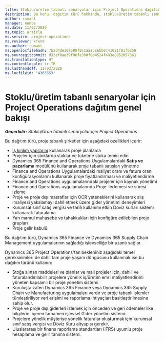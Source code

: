 ```yaml
---
title: Stoklu/üretim tabanlı senaryolar için Project Operations dağıtım genel bakışı
description: Bu konu, dağıtım türü hakkında, stoklu/üretim tabanlı senaryolar için Project Operations hakkında bilgi sağlar.
author: rumant
manager: Annbe
ms.date: 11/02/2020
ms.topic: article
ms.service: project-operations
ms.reviewer: kfend
ms.author: rumant
ms.openlocfilehash: 7bad4de10a508f0c1aa2cc6bb0c41081f81fb259
ms.sourcegitcommit: d33ef0ae39f90fe3b0f6b4524f483e8052057361
ms.translationtype: HT
ms.contentlocale: tr-TR
ms.lasthandoff: 11/03/2020
ms.locfileid: "4365653"
---
```

# <a name="project-operations-for-stockedproduction-based-scenarios-deployment-overview"></a>Stoklu/üretim tabanlı senaryolar için Project Operations dağıtım genel bakışı

_**Geçerlidir:** Stoklu/Ürün tabanlı senaryolar için Project Operations_


Bu dağıtım türü, proje tabanlı şirketler için aşağıdaki özellikleri içerir:

- [İş kırılım yapılarını](work-breakdown-structures.md) kullanarak proje planlama
- Projeler için stoklarda stoklar ve tüketme stoku temin edin
- Dynamics 365 Finance and Operations Uygulamalardaki **Satış ve pazarlama** modülünü kullanarak proje tabanlı satışları yönetme
- Finance and Operations Uygulamalardaki maliyet oranı ve fatura oranı konfigürasyonlarını kullanarak proje fiyatlandırması ve maliyetlendirme
- Finance and Operations uygulamalarındaki projeler için kaynak yönetimi
- Finance and Operations uygulamalarında Proje ilerlemesi ve süresi izleme
- Proje ve proje dışı masraflar için OCR yeteneklerini kullanarak alış irsaliyesi yakalamayı dahil etmek üzere gider yönetimi deneyimleri
- Kurumsal sınıf satış vergisi ve tarih kullanımı etkin Döviz kurları sistemi kullanarak faturalama
- Yarı mamul muhasebe ve tahakkukları için konfigüre edilebilen proje grupları
- Proje gelir kabulü

Bu dağıtım türü, Dynamics 365 Finance ve Dynamics 365 Supply Chain Management uygulamalarının sağladığı işlevselliğe bir uzantı sağlar.

Dynamics 365 Project Operations'tan bekleniniz aşağıdaki temel gereksinimleri de dahil tam proje yaşam döngüsünü kullanmak ise bu dağıtım türünü kullanın:

- Stoğa alınan maddeleri ve planlar ve mali projeler için, dahili ve faturalandırılabilir projelere yönelik iş/üretim emri maliyetlendirimi yöneten kapsamlı bir proje yönetim sistemi.
- Kuruluşta zaten Dynamics 365 Finance veya Dynamics 365 Supply Chain ve Manufacturing uygulamaları vardır ve proje tabanlı işlemler tümleştiriliyor veri erişimi ve raporlama ihtiyaçları basitleştirilmesine sahip olur.
- Proje ve proje dışı giderleri izlemek için önceden ve geri ödemeler ilke bilgilerini içeren tamamen işlevsel Gider yönetim sistemi.
- Projelere yönelik müşteriye yönelik faturalar oluşturmak için kurumsal sınıf satış vergisi ve Döviz Kuru altyapısı gerekir.
- Uluslararası bir finans raporlama standartları (IFRS) uyumlu proje hesaplama ve gelir tanıma sistemi.


